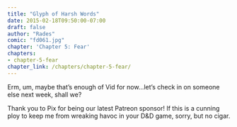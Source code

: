 ```yaml
---
title: "Glyph of Harsh Words"
date: 2015-02-18T09:50:00-07:00
draft: false
author: "Rades"
comic: "fd061.jpg"
chapter: 'Chapter 5: Fear'
chapters:
- chapter-5-fear
chapter_link: /chapters/chapter-5-fear/
---
```


Erm, um, maybe that’s enough of Vid for now…let’s check in on someone else next week, shall we?


Thank you to Pix for being our latest Patreon sponsor! If this is a cunning ploy to keep me from wreaking havoc in your D&amp;D game, sorry, but no cigar.


